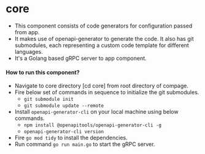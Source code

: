 # core
- This component consists of code generators for configuration passed from app.
- It makes use of openapi-generator to generate the code. It also has git submodules, each representing a custom code template for different languages.
- It's a Golang based gRPC server to app component.

#### How to run this component?
- Navigate to core directory [cd core] from root directory of compage.
- Fire below set of commands in sequence to initialize the git submodules.
    - `git submodule init`
    - `git submodule update --remote`
- Install `openapi-generator-cli` on your local machine using below commands.
    - `npm install @openapitools/openapi-generator-cli -g`
    - `openapi-generator-cli version`
- Fire `go mod tidy` to install the dependencies.
- Run command `go run main.go` to start the gRPC server.
